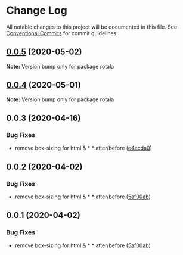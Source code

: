 # Change Log

All notable changes to this project will be documented in this file.
See [Conventional Commits](https://conventionalcommits.org) for commit guidelines.

## [0.0.5](https://github.com/daiyanze/rotala/compare/rotala@0.0.3...rotala@0.0.5) (2020-05-02)

**Note:** Version bump only for package rotala





## [0.0.4](https://github.com/daiyanze/rotala/compare/rotala@0.0.3...rotala@0.0.4) (2020-05-01)

**Note:** Version bump only for package rotala





## 0.0.3 (2020-04-16)


### Bug Fixes

* remove box-sizing for html & * *:after/before ([e4ecda0](https://github.com/daiyanze/rotala/commit/e4ecda0bdc04d6ffaf28a524b16dd355a6f808e0))





## 0.0.2 (2020-04-02)


### Bug Fixes

* remove box-sizing for html & * *:after/before ([5af00ab](https://github.com/daiyanze/rotala/commit/5af00ab42c455f82d9519266b6ef3d76e0fc7c54))





## 0.0.1 (2020-04-02)


### Bug Fixes

* remove box-sizing for html & * *:after/before ([5af00ab](https://github.com/daiyanze/rotala/commit/5af00ab42c455f82d9519266b6ef3d76e0fc7c54))
